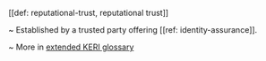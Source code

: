 [[def: reputational-trust, reputational trust]]

~ Established by a trusted party offering [[ref: identity-assurance]].

~ More in <a href="https://weboftrust.github.io/WOT-terms/docs/glossary/reputational-trust">extended KERI glossary</a>
